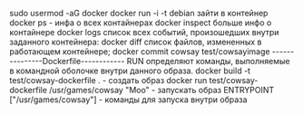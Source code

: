 sudo usermod -aG docker
docker run -i -t debian зайти в контейнер
docker ps - инфа о всех контайнерах
docker inspect больше инфо о контайнере
docker logs список всех событий, произошедших внутри заданного контейнера:
docker diff список файлов, измененных в работающем контейнере;
docker commit cowsay test/cowsayimage
---------------Dockerfile------------
RUN определяют команды, выполняемые в  командной оболочке внутри данного образа.
docker build -t test/cowsay-dockerfile . -  создать образ
docker run test/cowsay-dockerfile /usr/games/cowsay "Moo" - запускать образ
ENTRYPOINT ["/usr/games/cowsay"] - команды для запуска внутри образа